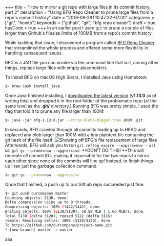 +++
title = "How to mirror a git repo with large files in its commit history, part 2"
description = "Using BFG Repo Cleaner to prune large files from a repo's commit history"
date = "2018-08-28T10:47:32-07:00"
categories = ["git", "howto"]
keywords = ["github", "git", "bfg repo cleaner"]
draft = true
hasCode = true
+++
In an earlier post I used `git` to prune a couple of files larger than Github's filesize limite of 100MB from a repo's commit history.

While tackling that issue, I discovered a program called [BFG Repo Cleaner](https://rtyley.github.io/bfg-repo-cleaner/) that streamlined the whole process and offered some more flexibility in handling subsequent issues.

BFG is a JAR file you can invoke via the command line that will, among other things, replace large files with empty placeholders.

To install BFG on macOS High Sierra, I installed Java using Homebrew:
```sh
$> brew cask install java
```
Once Java finished installing, I [downloaded the latest version](http://repo1.maven.org/maven2/com/madgag/bfg/) (**v1.13.0** as of writing this) and dropped it in the root folder of the problematic repo (at the same level as the **.git/** directory.)
Running BFG was pretty simple. I used the flag that told it to prune any file larger than 100M:
```sh
$> java -jar bfg-1.13.0.jar --strip-blobs-bigger-than 100M .git
```
In seconds, BFG crawled through all commits leading up to HEAD and replaced any blob larger than 100M with a tiny plaintext file containing the git hash of the file itself:
![Showing off BFG's file replacement of large files](/images/screen-shot-2018-08-23-at-5.03.48-pm.png)
Afterwards, BFG will ask you to run `git reflog expire --expire=now --all && git gc --prune=now --aggressive`. **DON'T DO THIS! **This will recreate _all_ commit IDs, making it impossible for the two repos to mirror each other since none of the commits will line up!
Instead, to finish things up I ran just the garbage collection command:
```sh
$> git gc --prune=now --aggressive
```
Once that finished, a push up to our Github repo succeeded just fine:
```sh
$> git push ourcompany master
Counting objects: 5130, done.
Delta compression using up to 8 threads.
Compressing objects: 100% (1442/1442), done.
Writing objects: 100% (5130/5130), 58.50 MiB | 1.66 MiB/s, done.
Total 5130 (delta 3120), reused 5122 (delta 3116)
remote: Resolving deltas: 100% (3120/3120), done.
To https://github.com/ourcompany/project-name.git
* [new branch] master -> master
```

aaa
